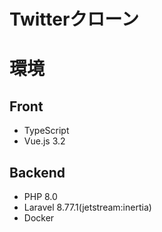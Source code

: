 # Twitterクローン

# 環境

## Front
- TypeScript
- Vue.js 3.2

## Backend
- PHP 8.0
- Laravel 8.77.1(jetstream:inertia)
- Docker
